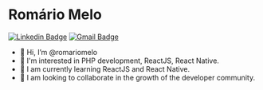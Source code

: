 # Romário Melo


[![Linkedin Badge](https://img.shields.io/badge/-Romário%20Melo-06bee1?style=flat-square&logo=Linkedin&logoColor=white&link=https://www.linkedin.com/in/romario-melo-24850a4b/)](https://www.linkedin.com/in/romario-melo-24850a4b/) 
[![Gmail Badge](https://img.shields.io/badge/-contato@romariomelo.com-06BEE1?style=flat-square&logo=Gmail&logoColor=white&link=mailto:contato@romariomelo.com)](mailto:contato@romariomelo.com)

- 👋 Hi, I’m @romariomelo
- 👀 I'm interested in PHP development, ReactJS, React Native.
- 🌱 I am currently learning ReactJS and React Native.
- 💞️ I am looking to collaborate in the growth of the developer community.
